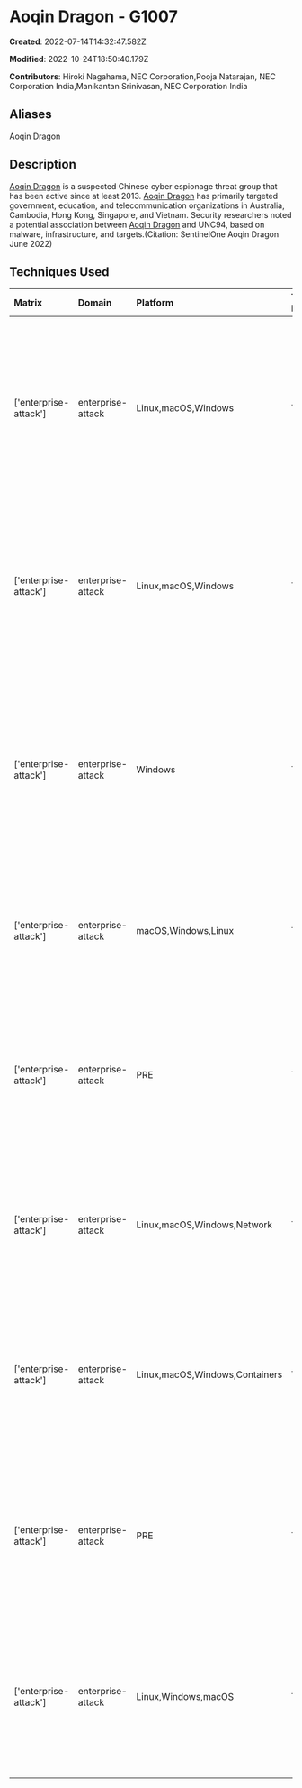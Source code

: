 # Aoqin Dragon - G1007

**Created**: 2022-07-14T14:32:47.582Z

**Modified**: 2022-10-24T18:50:40.179Z

**Contributors**: Hiroki Nagahama, NEC Corporation,Pooja Natarajan, NEC Corporation India,Manikantan Srinivasan, NEC Corporation India

## Aliases

Aoqin Dragon

## Description

[Aoqin Dragon](https://attack.mitre.org/groups/G1007) is a suspected Chinese cyber espionage threat group that has been active since at least 2013. [Aoqin Dragon](https://attack.mitre.org/groups/G1007) has primarily targeted government, education, and telecommunication organizations in Australia, Cambodia, Hong Kong, Singapore, and Vietnam. Security researchers noted a potential association between [Aoqin Dragon](https://attack.mitre.org/groups/G1007) and UNC94, based on malware, infrastructure, and targets.(Citation: SentinelOne Aoqin Dragon June 2022)

## Techniques Used

|Matrix|Domain|Platform|Technique ID|Technique Name|Use|
| :---| :---| :---| :---| :---| :---|
|['enterprise-attack']|enterprise-attack|Linux,macOS,Windows|T1204.002|Malicious File|[Aoqin Dragon](https://attack.mitre.org/groups/G1007) has lured victims into opening weaponized documents, fake external drives, and fake antivirus to execute malicious payloads.(Citation: SentinelOne Aoqin Dragon June 2022)|
|['enterprise-attack']|enterprise-attack|Linux,macOS,Windows|T1570|Lateral Tool Transfer|[Aoqin Dragon](https://attack.mitre.org/groups/G1007) has spread malware in target networks by copying modules to folders masquerading as removable devices.(Citation: SentinelOne Aoqin Dragon June 2022)|
|['enterprise-attack']|enterprise-attack|Windows|T1091|Replication Through Removable Media|[Aoqin Dragon](https://attack.mitre.org/groups/G1007) has used a dropper that employs a worm infection strategy using a removable device to breach a secure network environment.(Citation: SentinelOne Aoqin Dragon June 2022)|
|['enterprise-attack']|enterprise-attack|macOS,Windows,Linux|T1027.002|Software Packing|[Aoqin Dragon](https://attack.mitre.org/groups/G1007) has used the Themida packer to obfuscate malicious payloads.(Citation: SentinelOne Aoqin Dragon June 2022)|
|['enterprise-attack']|enterprise-attack|PRE|T1587.001|Malware|[Aoqin Dragon](https://attack.mitre.org/groups/G1007) has used custom malware, including [Mongall](https://attack.mitre.org/software/S1026) and [Heyoka Backdoor](https://attack.mitre.org/software/S1027), in their operations.(Citation: SentinelOne Aoqin Dragon June 2022)|
|['enterprise-attack']|enterprise-attack|Linux,macOS,Windows,Network|T1083|File and Directory Discovery|[Aoqin Dragon](https://attack.mitre.org/groups/G1007) has run scripts to identify file formats including Microsoft Word.(Citation: SentinelOne Aoqin Dragon June 2022)|
|['enterprise-attack']|enterprise-attack|Linux,macOS,Windows,Containers|T1036.005|Match Legitimate Name or Location|[Aoqin Dragon](https://attack.mitre.org/groups/G1007) has used fake icons including antivirus and external drives to disguise malicious payloads.(Citation: SentinelOne Aoqin Dragon June 2022)|
|['enterprise-attack']|enterprise-attack|PRE|T1588.002|Tool|[Aoqin Dragon](https://attack.mitre.org/groups/G1007) obtained the Heyoka open source exfiltration tool and subsequently modified it for their operations.(Citation: SentinelOne Aoqin Dragon June 2022)|
|['enterprise-attack']|enterprise-attack|Linux,Windows,macOS|T1203|Exploitation for Client Execution|[Aoqin Dragon](https://attack.mitre.org/groups/G1007) has exploited CVE-2012-0158 and CVE-2010-3333 for execution against targeted systems.(Citation: SentinelOne Aoqin Dragon June 2022)|
